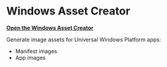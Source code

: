 Windows Asset Creator
====================

**[Open the Windows Asset Creator](http://lukis100.github.io/WindowsAssetCreator/)**

Generate image assets for Universal Windows Platform apps:

- Manifest images
- App images